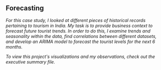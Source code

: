 ## Forecasting

<i>For this case study, I looked at different pieces of historical records pertaining to tourism in India. My task is to provide business context to forecast future tourist trends. In order to do this, I examine trends and seasonality within the data, find correlations between different datasets, and develop an ARIMA model to forecast the tourist levels for the next 6 months.</i>  

<i>To view this project's visualizations and my observations, check out the executive summary file.</i>
